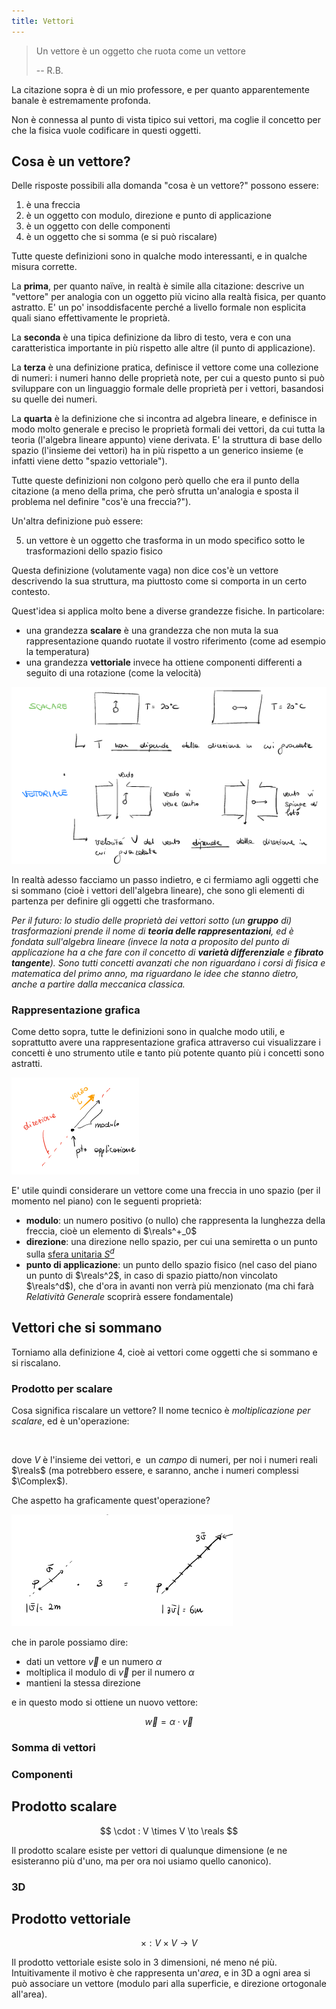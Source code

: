 ```yaml
---
title: Vettori
---
```


<script>
	import Definition from "$lib/envs/Definition.svelte";
	import Math from "$lib/envs/Math.svelte";
	import Img from "$lib/objs/Img.svelte";
</script>

> Un vettore è un oggetto che ruota come un vettore
>
> -- R.B.

La citazione sopra è di un mio professore, e per quanto apparentemente banale
è estremamente profonda.

Non è connessa al punto di vista tipico sui vettori, ma coglie il concetto per
che la fisica vuole codificare in questi oggetti.

## Cosa è un vettore?

Delle risposte possibili alla domanda "cosa è un vettore?" possono essere:

1. è una freccia
2. è un oggetto con modulo, direzione e punto di applicazione
3. è un oggetto con delle componenti
4. è un oggetto che si somma (e si può riscalare)

Tutte queste definizioni sono in qualche modo interessanti, e in qualche misura
corrette.

La **prima**, per quanto naïve, in realtà è simile alla citazione: descrive un
"vettore" per analogia con un oggetto più vicino alla realtà fisica, per quanto
astratto. E' un po' insoddisfacente perché a livello formale non esplicita quali
siano effettivamente le proprietà.

La **seconda** è una tipica definizione da libro di testo, vera e con una
caratteristica importante in più rispetto alle altre (il punto di applicazione).

La **terza** è una definizione pratica, definisce il vettore come una collezione di
numeri: i numeri hanno delle proprietà note, per cui a questo punto si può
sviluppare con un linguaggio formale delle proprietà per i vettori, basandosi su
quelle dei numeri.

La **quarta** è la definizione che si incontra ad algebra lineare, e definisce in
modo molto generale e preciso le proprietà formali dei vettori, da cui tutta la
teoria (l'algebra lineare appunto) viene derivata. E' la struttura di base dello
spazio (l'insieme dei vettori) ha in più rispetto a un generico insieme (e
infatti viene detto "spazio vettoriale").

Tutte queste definizioni non colgono però quello che era il punto della
citazione (a meno della prima, che però sfrutta un'analogia e sposta il problema
nel definire "cos'è una freccia?").

Un'altra definizione può essere:

5. un vettore è un oggetto che trasforma in un modo specifico sotto le
   trasformazioni dello spazio fisico

Questa definizione (volutamente vaga) non dice cos'è un vettore descrivendo la
sua struttura, ma piuttosto come si comporta in un certo contesto.

Quest'idea si applica molto bene a diverse grandezze fisiche. In particolare:

- una grandezza **scalare** è una grandezza che non muta la sua rappresentazione
  quando ruotate il vostro riferimento (come ad esempio la temperatura)
- una grandezza **vettoriale** invece ha ottiene componenti differenti a seguito
  di una rotazione (come la velocità)

<Img alt="vectors and scalars quantities" src="/2021-prepmath/vectors-scalars.png"/>

In realtà adesso facciamo un passo indietro, e ci fermiamo agli oggetti che si
sommano (cioè i vettori dell'algebra lineare), che sono gli elementi di partenza
per definire gli oggetti che trasformano.

*Per il futuro: lo studio delle proprietà dei vettori sotto (un **gruppo** di)
trasformazioni prende il nome di **teoria delle rappresentazioni**, ed è fondata
sull'algebra lineare (invece la nota a proposito del punto di applicazione ha
a che fare con il concetto di **varietà differenziale** e **fibrato tangente**).
Sono tutti concetti avanzati che non riguardano i corsi di fisica e matematica
del primo anno, ma riguardano le idee che stanno dietro, anche a partire dalla
meccanica classica.*

### Rappresentazione grafica

Come detto sopra, tutte le definizioni sono in qualche modo utili, e soprattutto
avere una rappresentazione grafica attraverso cui visualizzare i concetti è uno
strumento utile e tanto più potente quanto più i concetti sono astratti.

<Img alt="arrow" src="/2021-prepmath/vectors-arrow.png"/>

E' utile quindi considerare un vettore come una freccia in uno spazio (per il
momento nel piano) con le seguenti proprietà:

- **modulo**: un numero positivo (o nullo) che rappresenta la lunghezza della
  freccia, cioè un elemento di $\reals^+_0$
- **direzione**: una direzione nello spazio, per cui una semiretta o un punto
  sulla [sfera unitaria $S^d$](https://en.wikipedia.org/wiki/N-sphere)
- **punto di applicazione**: un punto dello spazio fisico (nel caso del piano
  un punto di $\reals^2$, in caso di spazio piatto/non vincolato $\reals^d$),
  che d'ora in avanti non verrà più menzionato (ma chi farà *Relatività
  Generale* scoprirà essere fondamentale)

## Vettori che si sommano

Torniamo alla definizione 4, cioè ai vettori come oggetti che si sommano e si
riscalano.

### Prodotto **per** scalare

Cosa significa riscalare un vettore? Il nome tecnico è *moltiplicazione per
scalare*, ed è un'operazione:

<Math display latex="\cdot : \mathbb{'{'}K{'}'} \times V \to V"/>

dove $V$ è l'insieme dei vettori, e <Math latex="\mathbb{'{'}K{'}'}"/> un
*campo* di numeri, per noi i numeri reali $\reals$ (ma potrebbero essere,
e saranno, anche i numeri complessi $\Complex$).

Che aspetto ha graficamente quest'operazione?

<Img alt="scale" src="/2021-prepmath/vectors-scale.png"/>

che in parole possiamo dire:

- dati un vettore $\vec v$ e un numero $\alpha$
- moltiplica il modulo di $\vec v$ per il numero $\alpha$
- mantieni la stessa direzione

e in questo modo si ottiene un nuovo vettore:

$$
\vec w =  \alpha \cdot \vec v
$$

### Somma di vettori

### Componenti

## Prodotto scalare


$$
\cdot : V \times V \to \reals
$$

Il prodotto scalare esiste per vettori di qualunque dimensione (e ne esisteranno
più d'uno, ma per ora noi usiamo quello canonico).

### 3D

## Prodotto vettoriale

$$
\times : V \times V \to V
$$

Il prodotto vettoriale esiste solo in $3$ dimensioni, né meno né più.
Intuitivamente il motivo è che rappresenta un'*area*, e in 3D a ogni area si può
associare un vettore (modulo pari alla superficie, e direzione ortogonale
all'area).

<!-- vim: set spelllang=it: -->
